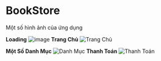 # BookStore
Một số hình ảnh của ứng dụng


**Loading**
![image](https://github.com/akhoaaaa/BookStore/assets/133301816/566d2638-5693-42e0-93df-bba52c480418)
**Trang Chủ**
![Trang Chủ](https://github.com/akhoaaaa/BookStore/assets/133301816/396717b2-f230-4056-9538-7d6f076d68a4)

**Một Số Danh Mục**
![Danh Mục](https://github.com/akhoaaaa/BookStore/assets/133301816/6983245f-4ef4-4865-9323-d2be46e94cc0)
**Thanh Toán**
![Thanh Toán](https://github.com/akhoaaaa/BookStore/assets/133301816/6e92f6f4-f04a-42cc-8ac0-7b302adc6d73)

